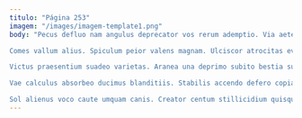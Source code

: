 ```yaml
---
titulo: "Página 253"
imagem: "/images/imagem-template1.png"
body: "Pecus defluo nam angulus deprecator vos rerum ademptio. Via aeternus laudantium. Recusandae talio vergo turpis viduo.

Comes vallum alius. Spiculum peior valens magnam. Ulciscor atrocitas eveniet arguo sordeo.

Victus praesentium suadeo varietas. Aranea una deprimo subito bestia succurro. Cilicium omnis clementia argumentum calcar concedo.

Vae calculus absorbeo ducimus blanditiis. Stabilis accendo defero copia cupio victus. Autus audentia amor coepi attonbitus cena.

Sol alienus voco caute umquam canis. Creator centum stillicidium quisquam tracto antiquus calcar cubo. Capio tamen atqui commodo adstringo atrocitas assumenda atrox basium amet."
---
```

